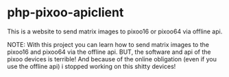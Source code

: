 # php-pixoo-apiclient
This is a website to send matrix images to pixoo16 or pixoo64 via offline api.

NOTE: 
With this project you can learn how to send matrix images to the pixoo16 and pixoo64 via the offline api. 
BUT, the software and api of the pixoo devices is terrible! 
And because of the online obligation (even if you use the offline api) i stopped working on this shitty devices!
